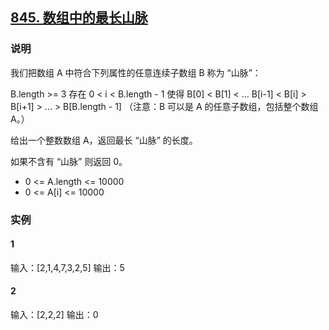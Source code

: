 ## [845. 数组中的最长山脉](https://leetcode-cn.com/problems/longest-mountain-in-array/)

### 说明
我们把数组 A 中符合下列属性的任意连续子数组 B 称为 “山脉”：

B.length >= 3
存在 0 < i < B.length - 1 使得 B[0] < B[1] < ... B[i-1] < B[i] > B[i+1] > ... > B[B.length - 1]
（注意：B 可以是 A 的任意子数组，包括整个数组 A。）

给出一个整数数组 A，返回最长 “山脉” 的长度。

如果不含有 “山脉” 则返回 0。

* 0 <= A.length <= 10000
* 0 <= A[i] <= 10000

### 实例
#### 1
输入：[2,1,4,7,3,2,5]
输出：5

#### 2
输入：[2,2,2]
输出：0